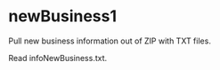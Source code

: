 newBusiness1
============

Pull new business information out 
of ZIP with TXT files.

Read infoNewBusiness.txt.
